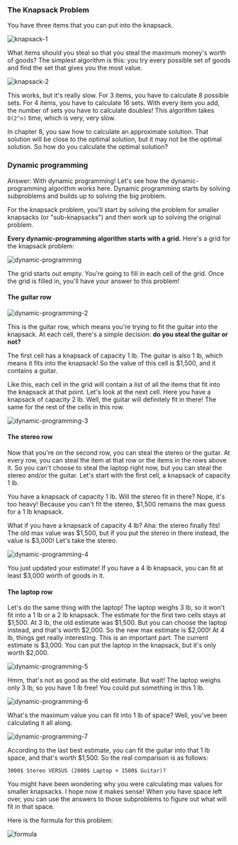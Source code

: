 ### The Knapsack Problem

You have three items that you can put into the knapsack.

![knapsack-1](images/knapsack-1.png)

What items should you steal so that you steal the maximum money's worth of goods? The simplest algorithm is this: you try every possible set of goods and find the set that gives you the most value.

![knapsack-2](images/knapsack-2.png)

This works, but it's really slow. For 3 items, you have to calculate 8 possible sets. For 4 items, you have to calculate 16 sets. With every item you add, the number of sets you have to calculate doubles! This algorithm takes `O(2^n)` time, which is very, very slow.

In chapter 8, you saw how to calculate an approximate solution. That solution will be close to the optimal solution, but it may not be the optimal solution. So how do you calculate the optimal solution?

### Dynamic programming

Answer: With dynamic programming! Let's see how the dynamic-programming algorithm works here. Dynamic programming starts by solving subproblems and builds up to solving the big problem.

For the knapsack problem, you'll start by solving the problem for smaller knapsacks (or "sub-knapsacks") and then work up to solving the original problem.

**Every dynamic-programming algorithm starts with a grid.** Here's a grid for the knapsack problem:

![dynamic-programming](images/dynamic-programming.png)

The grid starts out empty. You're going to fill in each cell of the grid. Once the grid is filled in, you'll have your answer to this problem!

#### The guitar row

![dynamic-programming-2](images/dynamic-programming-2.png)

This is the guitar row, which means you're trying to fit the guitar into the knapsack. At each cell, there's a simple decision: **do you steal the guitar or not?**

The first cell has a knapsack of capacity 1 lb. The guitar is also 1 lb, which means it fits into the knapsack! So the value of this cell is $1,500, and it contains a guitar.

Like this, each cell in the grid will contain a list of all the items that fit into the knapsack at that point. Let's look at the next cell. Here you have a knapsack of capacity 2 lb. Well, the guitar will definitely fit in there! The same for the rest of the cells in this row.

![dynamic-programming-3](images/dynamic-programming-3.png)

#### The stereo row

Now that you're on the second row, you can steal the stereo or the guitar. At every row, you can steal the item at that row or the items in the rows above it. So you can't
choose to steal the laptop right now, but you can steal the stereo and/or the guitar. Let's start with the first cell, a knapsack of capacity 1 lb.

You have a knapsack of capacity 1 lb. Will the stereo fit in there? Nope, it's too heavy! Because you can't fit the stereo, $1,500 remains the max guess for a 1 lb knapsack.

What if you have a knapsack of capacity 4 lb? Aha: the stereo finally fits! The old max value was $1,500, but if you put the stereo in there instead, the value is $3,000! Let's take the stereo.

![dynamic-programming-4](images/dynamic-programming-4.png)

You just updated your estimate! If you have a 4 lb knapsack, you can fit at least $3,000 worth of goods in it.

#### The laptop row

Let's do the same thing with the laptop! The laptop weighs 3 lb, so it won't fit into a 1 lb or a 2 lb knapsack. The estimate for the first two cells stays at $1,500. At 3 lb, the old estimate was $1,500. But you can choose the laptop instead, and that's worth $2,000. So the new max estimate is $2,000! At 4 lb, things get really interesting. This is an important part. The current estimate is $3,000. You can put the laptop in the knapsack, but it's only worth $2,000.

![dynamic-programming-5](images/dynamic-programming-5.png)

Hmm, that's not as good as the old estimate. But wait! The laptop weighs only 3 lb, so you have 1 lb free! You could put something in this 1 lb.

![dynamic-programming-6](images/dynamic-programming-6.png)

What's the maximum value you can fit into 1 lb of space? Well, you've been calculating it all along.

![dynamic-programming-7](images/dynamic-programming-7.png)

According to the last best estimate, you can fit the guitar into that 1 lb space, and that's worth $1,500. So the real comparison is as follows:

    3000$ Stereo VERSUS (2000$ Laptop + 1500$ Guitar)?

You might have been wondering why you were calculating max values for smaller knapsacks. I hope now it makes sense! When you have space left over, you can use the answers to those subproblems to figure out what will fit in that space.

Here is the formula for this problem:

![formula](images/formula.png)
